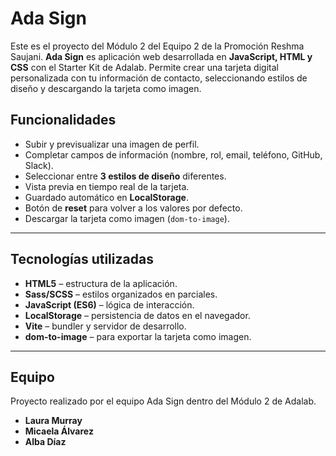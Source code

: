 # Ada Sign

Este es el proyecto del Módulo 2 del Equipo 2 de la Promoción Reshma Saujani. 
**Ada Sign** es aplicación web desarrollada en **JavaScript, HTML y CSS** con el Starter Kit de Adalab.
Permite crear una tarjeta digital personalizada con tu información de contacto, seleccionando estilos de diseño y descargando la tarjeta como imagen.

## Funcionalidades
- Subir y previsualizar una imagen de perfil.
- Completar campos de información (nombre, rol, email, teléfono, GitHub, Slack).
- Seleccionar entre **3 estilos de diseño** diferentes.
- Vista previa en tiempo real de la tarjeta.
- Guardado automático en **LocalStorage**.
- Botón de **reset** para volver a los valores por defecto.
- Descargar la tarjeta como imagen (`dom-to-image`).
---
## Tecnologías utilizadas
- **HTML5** – estructura de la aplicación.
- **Sass/SCSS** – estilos organizados en parciales.
- **JavaScript (ES6)** – lógica de interacción.
- **LocalStorage** – persistencia de datos en el navegador.
- **Vite** – bundler y servidor de desarrollo.
- **dom-to-image** – para exportar la tarjeta como imagen.
---
## Equipo
Proyecto realizado por el equipo Ada Sign dentro del Módulo 2 de Adalab.
- **Laura Murray** 
- **Micaela Álvarez**
- **Alba Díaz**







